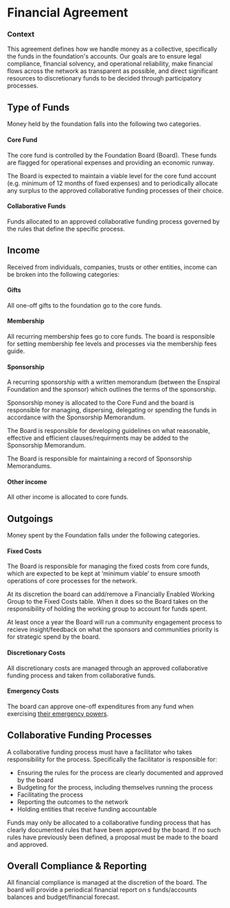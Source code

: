 # Financial Agreement

### Context

This agreement defines how we handle money as a collective, specifically the funds in the foundation's accounts. Our goals are to ensure legal compliance, financial solvency, and operational reliability, make financial flows across the network as transparent as possible, and direct significant resources to discretionary funds to be decided through participatory processes.

## Type of Funds

Money held by the foundation falls into the following two categories.

#### Core Fund

The core fund is controlled by the Foundation Board (Board). These funds are flagged for operational expenses and providing an economic runway.

The Board is expected to maintain a viable level for the core fund account \(e.g. minimum of 12 months of fixed expenses\) and to periodically allocate any surplus to the approved collaborative funding processes of their choice.

#### Collaborative Funds

Funds allocated to an approved collaborative funding process governed by the rules that define the specific process.

## Income

Received from individuals, companies, trusts or other entities, income can be broken into the following categories:

#### Gifts

All one-off gifts to the foundation go to the core funds.

#### Membership

All recurring membership fees go to core funds. The board is responsible for setting membership fee levels and processes via the membership fees guide.

#### Sponsorship

A recurring sponsorship with a written memorandum (between the Enspiral Foundation and the sponsor) which outlines the terms of the sponsorship.

Sponsorship money is allocated to the Core Fund and the board is responsible for managing, dispersing, delegating or spending the funds in accordance with the Sponsorship Memorandum. 

The Board is responsible for developing guidelines on what reasonable, effective and efficient clauses/requirments may be added to the Sponsorship Memorandum.

The Board is responsible for maintaining a record of Sponsorship Memorandums.

#### Other income

All other income is allocated to core funds.

## Outgoings

Money spent by the Foundation falls under the following categories.

#### Fixed Costs

The Board is responsible for managing the fixed costs from core funds, which are expected to be kept at ‘minimum viable’ to ensure smooth operations of core processes for the network. 

At its discretion the board can add/remove a Financially Enabled Working Group to the Fixed Costs table. When it does so the Board takes on the responsibility of holding the working group to account for funds spent.

At least once a year the Board will run a community engagement process to recieve insight/feedback on what the sponsors and communities priority is for strategic spend by the board.

#### Discretionary Costs

All discretionary costs are managed through an approved collaborative funding process and taken from collaborative funds.

#### Emergency Costs

The board can approve one-off expenditures from any fund when exercising [their emergency powers](https://github.com/enspiral/handbook/tree/d3234f4c1fe3afc87e5231beeb2d3926aee696d2/agreements/board.html#emergency-powers).

## Collaborative Funding Processes

A collaborative funding process must have a facilitator who takes responsibility for the process. Specifically the facilitator is responsible for:

* Ensuring the rules for the process are clearly documented and approved by the board
* Budgeting for the process, including themselves running the process
* Facilitating the process
* Reporting the outcomes to the network
* Holding entities that receive funding accountable

Funds may only be allocated to a collaborative funding process that has clearly documented rules that have been approved by the board. If no such rules have previously been defined, a proposal must be made to the board and approved.

## Overall Compliance & Reporting

All financial compliance is managed at the discretion of the board. The board will provide a periodical financial report on s funds/accounts balances and budget/financial forecast.


